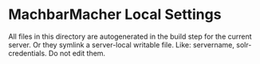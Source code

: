 # MachbarMacher Local Settings

All files in this directory are autogenerated in the build step for the current server.
Or they symlink a server-local writable file.
Like: servername, solr-credentials.
Do not edit them.

